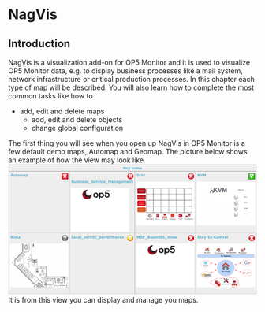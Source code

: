 # NagVis

## Introduction

NagVis is a visualization add-on for OP5 Monitor and it is used to visualize OP5 Monitor data, e.g. to display business processes like a mail system, network infrastructure or critical production processes.
In this chapter each type of map will be described. You will also learn how to complete the most common tasks like how to

- add, edit and delete maps
  - add, edit and delete objects
  - change global configuration

The first thing you will see when you open up NagVis in OP5 Monitor is a few default demo maps, Automap and Geomap.
The picture below shows an example of how the view may look like.
![](images/16482344/16678933.png)
It is from this view you can display and manage you maps.
